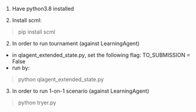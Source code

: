 1. Have python3.8 installed

1. Install scml:
> pip install scml

2. In order to run tournament (against LearningAgent)
- in qlagent_extended_state.py, set the following flag:
TO_SUBMISSION = False
- run by:
> python qlagent_extended_state.py

3. In order to run 1-on-1 scenario (against LearningAgent)
> python tryer.py